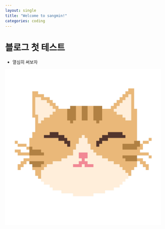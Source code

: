 ```yaml
---
layout: single
title: "Welcome to sangmin!"
categories: coding
---
```


# 블로그 첫 테스트

- 열심히 써보자

<img src="../images/img.jpg" alt="고양이">
